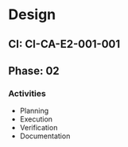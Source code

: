 # Design

## CI: CI-CA-E2-001-001
## Phase: 02

### Activities
- Planning
- Execution
- Verification
- Documentation
